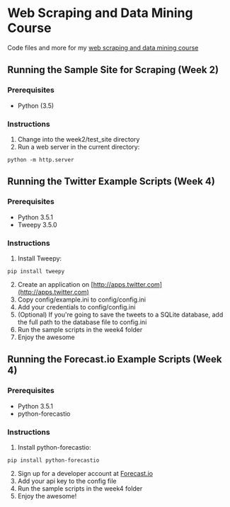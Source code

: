 # Web Scraping and Data Mining Course
Code files and more for my [web scraping and data mining course](http://robertwdempsey.com/web-scraping-data-mining-course/)

## Running the Sample Site for Scraping (Week 2)

### Prerequisites

* Python (3.5)

### Instructions

1. Change into the week2/test_site directory
2. Run a web server in the current directory:
```
python -m http.server
```

## Running the Twitter Example Scripts (Week 4)

### Prerequisites

* Python 3.5.1
* Tweepy 3.5.0

### Instructions

1. Install Tweepy:
```
pip install tweepy
```
2. Create an application on [http://apps.twitter.com](http://apps.twitter.com)
3. Copy config/example.ini to config/config.ini
4. Add your credentials to config/config.ini
5. (Optional) If you're going to save the tweets to a SQLite database, add the full path to the database file to config.ini
6. Run the sample scripts in the week4 folder
7. Enjoy the awesome


## Running the Forecast.io Example Scripts (Week 4)

### Prerequisites

* Python 3.5.1
* python-forecastio 

### Instructions

1. Install python-forecastio:
```
pip install python-forecastio
```
2. Sign up for a developer account at [Forecast.io](https://developer.forecast.io/)
3. Add your api key to the config file
4. Run the sample scripts in the week4 folder
5. Enjoy the awesome!